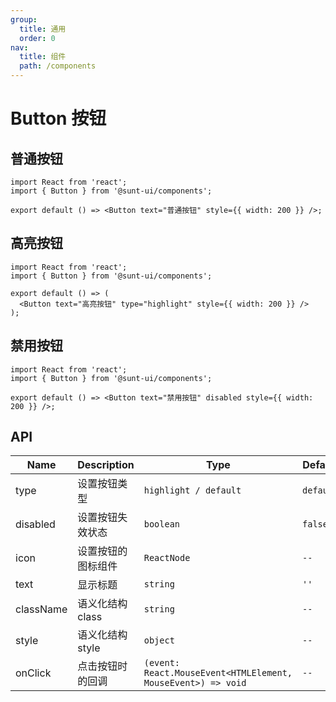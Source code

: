 ```yaml
---
group:
  title: 通用
  order: 0
nav:
  title: 组件
  path: /components
---
```


# Button 按钮

## 普通按钮

```tsx
import React from 'react';
import { Button } from '@sunt-ui/components';

export default () => <Button text="普通按钮" style={{ width: 200 }} />;
```

## 高亮按钮

```tsx
import React from 'react';
import { Button } from '@sunt-ui/components';

export default () => (
  <Button text="高亮按钮" type="highlight" style={{ width: 200 }} />
);
```

## 禁用按钮

```tsx
import React from 'react';
import { Button } from '@sunt-ui/components';

export default () => <Button text="禁用按钮" disabled style={{ width: 200 }} />;
```

## API

| Name      | Description        | Type                                                         | Default   |
| --------- | ------------------ | ------------------------------------------------------------ | --------- |
| type      | 设置按钮类型       | `highlight / default`                                        | `default` |
| disabled  | 设置按钮失效状态   | `boolean`                                                    | `false`   |
| icon      | 设置按钮的图标组件 | `ReactNode`                                                  | `--`      |
| text      | 显示标题           | `string`                                                     | `''`      |
| className | 语义化结构 class   | `string`                                                     | `--`      |
| style     | 语义化结构 style   | `object`                                                     | `--`      |
| onClick   | 点击按钮时的回调   | `(event: React.MouseEvent<HTMLElement, MouseEvent>) => void` | `--`      |
